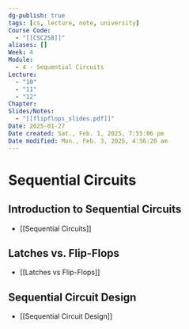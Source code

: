 ```yaml
---
dg-publish: true
tags: [cs, lecture, note, university]
Course Code:
  - "[[CSC258]]"
aliases: []
Week: 4
Module:
  - 4 - Sequential Circuits
Lecture:
  - "10"
  - "11"
  - "12"
Chapter: 
Slides/Notes:
  - "[[flipflops_slides.pdf]]"
Date: 2025-01-27
Date created: Sat., Feb. 1, 2025, 7:55:06 pm
Date modified: Mon., Feb. 3, 2025, 4:56:20 am
---
```


# Sequential Circuits

## Introduction to Sequential Circuits

- [[Sequential Circuits]]

## Latches vs. Flip-Flops

- [[Latches vs Flip-Flops]]

## Sequential Circuit Design

- [[Sequential Circuit Design]]
